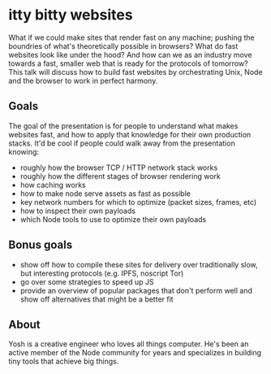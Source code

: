 # itty bitty websites
What if we could make sites that render fast on any machine; pushing the
boundries of what's theoretically possible in browsers? What do fast websites
look like under the hood? And how can we as an industry move towards a fast,
smaller web that is ready for the protocols of tomorrow? This talk will discuss
how to build fast websites by orchestrating Unix, Node and the browser to work
in perfect harmony.

## Goals
The goal of the presentation is for people to understand what makes websites
fast, and how to apply that knowledge for their own production stacks. It'd be
cool if people could walk away from the presentation knowing:
- roughly how the browser TCP / HTTP network stack works
- roughly how the different stages of browser rendering work
- how caching works
- how to make node serve assets as fast as possible
- key network numbers for which to optimize (packet sizes, frames, etc)
- how to inspect their own payloads
- which Node tools to use to optimize their own payloads

## Bonus goals
- show off how to compile these sites for delivery over traditionally
  slow, but interesting protocols (e.g. IPFS, noscript Tor)
- go over some strategies to speed up JS
- provide an overview of popular packages that don't perform well and show off
  alternatives that might be a better fit

## About
Yosh is a creative engineer who loves all things computer. He's been an active
member of the Node community for years and specializes in building tiny tools
that achieve big things.
